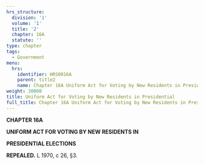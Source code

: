 ```yaml
---
hrs_structure:
  division: '1'
  volume: '1'
  title: '2'
  chapter: 16A
  statute: ''
type: chapter
tags:
  - Government
menu:
  hrs:
    identifier: HRS0016A
    parent: title2
    name: Chapter 16A Uniform Act for Voting by New Residents in Presidential
weight: 30000
title: Uniform Act for Voting by New Residents in Presidential
full_title: Chapter 16A Uniform Act for Voting by New Residents in Presidential
---
```

**CHAPTER 16A**

**UNIFORM ACT FOR VOTING BY NEW RESIDENTS IN**

**PRESIDENTIAL ELECTIONS**

**REPEALED.** L 1970, c 26, §3.
